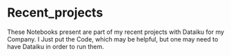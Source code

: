 # Recent_projects



These Notebooks present are part of my recent projects with Dataiku for my Company. I Just put the Code, which may be helpful, but one may need to have Dataiku in order to run them. 
